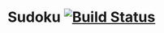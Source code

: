 # Sudoku [![Build Status](https://travis-ci.com/newjanson/Sudoku.svg?branch=master)](https://travis-ci.com/newjanson/Sudoku)
